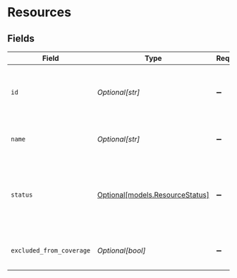 # Resources


## Fields

| Field                                                                    | Type                                                                     | Required                                                                 | Description                                                              | Example                                                                  |
| ------------------------------------------------------------------------ | ------------------------------------------------------------------------ | ------------------------------------------------------------------------ | ------------------------------------------------------------------------ | ------------------------------------------------------------------------ |
| `id`                                                                     | *Optional[str]*                                                          | :heavy_minus_sign:                                                       | ID of the resource, typically a lowercased version of its name.          | companies                                                                |
| `name`                                                                   | *Optional[str]*                                                          | :heavy_minus_sign:                                                       | Name of the resource (plural)                                            | Companies                                                                |
| `status`                                                                 | [Optional[models.ResourceStatus]](../models/resourcestatus.md)           | :heavy_minus_sign:                                                       | Status of the resource. Resources with status live or beta are callable. |                                                                          |
| `excluded_from_coverage`                                                 | *Optional[bool]*                                                         | :heavy_minus_sign:                                                       | Exclude from mapping coverage                                            | false                                                                    |